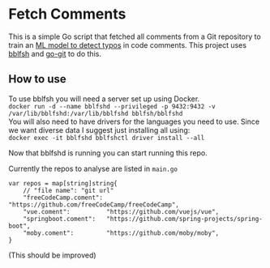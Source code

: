Fetch Comments
==============

This is a simple Go script that fetched all comments from a Git repository to train an [ML model to detect typos](https://github.com/irinakhismatullina/style-analyzer/tree/feature/typos-analyzer/lookout/style/typos_checker) in code comments.
This project uses [bblfsh](https://bblf.sh/v2.6.1/) and [go-git](https://github.com/src-d/go-git) to do this.

## How to use
To use bblfsh you will need a server set up using Docker.  
`docker run -d --name bblfshd --privileged -p 9432:9432 -v /var/lib/bblfshd:/var/lib/bblfshd bblfsh/bblfshd`  
You will also need to have drivers for the languages you need to use. Since we want diverse data I suggest just installing all using:  
`docker exec -it bblfshd bblfshctl driver install --all`  

Now that bblfshd is running you can start running this repo. 

Currently the repos to analyse are listed in `main.go`
```
var repos = map[string]string{
	// "file name": "git url"
	"freeCodeCamp.coment": "https://github.com/freeCodeCamp/freeCodeCamp",
	"vue.coment":          "https://github.com/vuejs/vue",
	"springboot.coment":   "https://github.com/spring-projects/spring-boot",
	"moby.coment":         "https://github.com/moby/moby",
}
```
(This should be improved)
